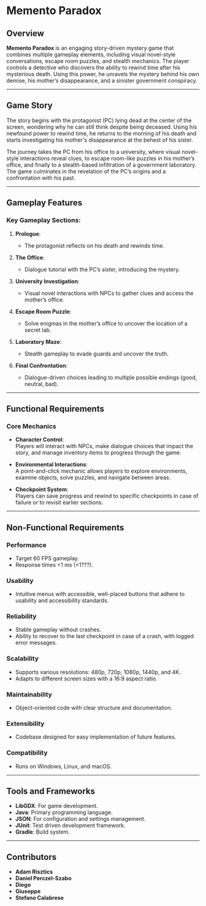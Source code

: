 # Memento Paradox

## Overview

**Memento Paradox** is an engaging story-driven mystery game that combines multiple gameplay elements, including visual novel-style conversations, escape room puzzles, and stealth mechanics. The player controls a detective who discovers the ability to rewind time after his mysterious death. Using this power, he unravels the mystery behind his own demise, his mother’s disappearance, and a sinister government conspiracy.

---

## Game Story

The story begins with the protagonist (PC) lying dead at the center of the screen, wondering why he can still think despite being deceased. Using his newfound power to rewind time, he returns to the morning of his death and starts investigating his mother's disappearance at the behest of his sister. 

The journey takes the PC from his office to a university, where visual novel-style interactions reveal clues, to escape room-like puzzles in his mother’s office, and finally to a stealth-based infiltration of a government laboratory. The game culminates in the revelation of the PC’s origins and a confrontation with his past.

---

## Gameplay Features

### Key Gameplay Sections:
1. **Prologue**:  
   - The protagonist reflects on his death and rewinds time.  

2. **The Office**:  
   - Dialogue tutorial with the PC’s sister, introducing the mystery.  

3. **University Investigation**:  
   - Visual novel interactions with NPCs to gather clues and access the mother’s office.  

4. **Escape Room Puzzle**:  
   - Solve enigmas in the mother’s office to uncover the location of a secret lab.  

5. **Laboratory Maze**:  
   - Stealth gameplay to evade guards and uncover the truth.  

6. **Final Confrontation**:  
   - Dialogue-driven choices leading to multiple possible endings (good, neutral, bad).

---

## Functional Requirements

### Core Mechanics
- **Character Control**:  
   Players will interact with NPCs, make dialogue choices that impact the story, and manage inventory items to progress through the game.
   
- **Environmental Interactions**:  
   A point-and-click mechanic allows players to explore environments, examine objects, solve puzzles, and navigate between areas.

- **Checkpoint System**:  
   Players can save progress and rewind to specific checkpoints in case of failure or to revisit earlier sections.

---

## Non-Functional Requirements

### Performance
- Target 60 FPS gameplay.
- Response times <1 ms (<1???).

### Usability
- Intuitive menus with accessible, well-placed buttons that adhere to usability and accessibility standards.

### Reliability
- Stable gameplay without crashes.
- Ability to recover to the last checkpoint in case of a crash, with logged error messages.

### Scalability
- Supports various resolutions: 480p, 720p, 1080p, 1440p, and 4K.
- Adapts to different screen sizes with a 16:9 aspect ratio.

### Maintainability
- Object-oriented code with clear structure and documentation.

### Extensibility
- Codebase designed for easy implementation of future features.

### Compatibility
- Runs on Windows, Linux, and macOS.

---

## Tools and Frameworks
- **LibGDX**: For game development.
- **Java**: Primary programming language.
- **JSON**: For configuration and settings management.
- **JUnit**: Test driven development framework.
- **Gradle**: Build system.
---

## Contributors

- **Adam Risztics**
- **Daniel Perczel-Szabo**
- **Diego**
- **Giuseppe**
- **Stefano Calabrese**
